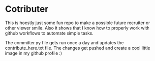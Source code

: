 # Cotributer
This is hoestly just some fun repo to make a possible future recruiter or other viewer smile.
Also it shows that I know how to properly work with github workflows to automate simple tasks.

The committer.py file gets run once a day and updates the contribute_here.txt file.
The changes get pushed and create a cool little image in my github profile :)

